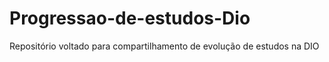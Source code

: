 # Progressao-de-estudos-Dio
Repositório voltado para compartilhamento de evolução de estudos na DIO
